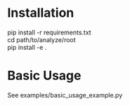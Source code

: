 # Installation
pip install -r requirements.txt  
cd path/to/analyze/root  
pip install -e .  

# Basic Usage
See examples/basic_usage_example.py